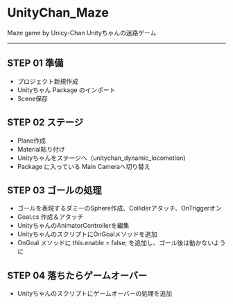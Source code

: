 # UnityChan_Maze
Maze game by Unicy-Chan
Unityちゃんの迷路ゲーム

---------------

## STEP 01 準備

* プロジェクト新規作成
* Unityちゃん Package のインポート
* Scene保存

## STEP 02 ステージ

* Plane作成
* Material貼り付け
* Unityちゃんをステージへ（unitychan_dynamic_locomotion)
* Package に入っている Main Cameraへ切り替え

## STEP 03 ゴールの処理

* ゴールを表現するダミーのSphere作成、Colliderアタッチ、OnTriggerオン
* Goal.cs 作成＆アタッチ
* UnityちゃんのAnimatorControllerを編集
* UnityちゃんのスクリプトにOnGoalメソッドを追加
* OnGoal メソッドに this.enable = false; を追加し、ゴール後は動かないように

## STEP 04 落ちたらゲームオーバー
* Unityちゃんのスクリプトにゲームオーバーの処理を追加

